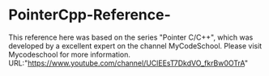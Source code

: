 # PointerCpp-Reference-
This reference here was based on the series "Pointer C/C++", which was developed by a excellent expert on the channel MyCodeSchool.
Please visit Mycodeschool for more information. URL:"https://www.youtube.com/channel/UClEEsT7DkdVO_fkrBw0OTrA"
